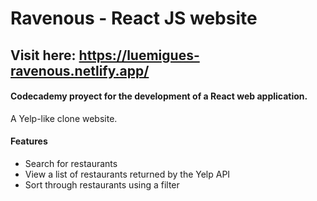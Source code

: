 # Ravenous - React JS website
## Visit here: https://luemigues-ravenous.netlify.app/

#### Codecademy proyect for the development of a React web application.
A Yelp-like clone website.

#### Features

- Search for restaurants
- View a list of restaurants returned by the Yelp API
- Sort through restaurants using a filter
